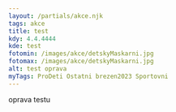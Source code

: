 ```yaml
---
layout: /partials/akce.njk
tags: akce
title: test
kdy: 4.4.4444
kde: test
fotomin: /images/akce/detskyMaskarni.jpg
fotomax: /images/akce/detskyMaskarni.jpg
alt: test oprava
myTags: ProDeti Ostatni brezen2023 Sportovni
---
```

oprava testu